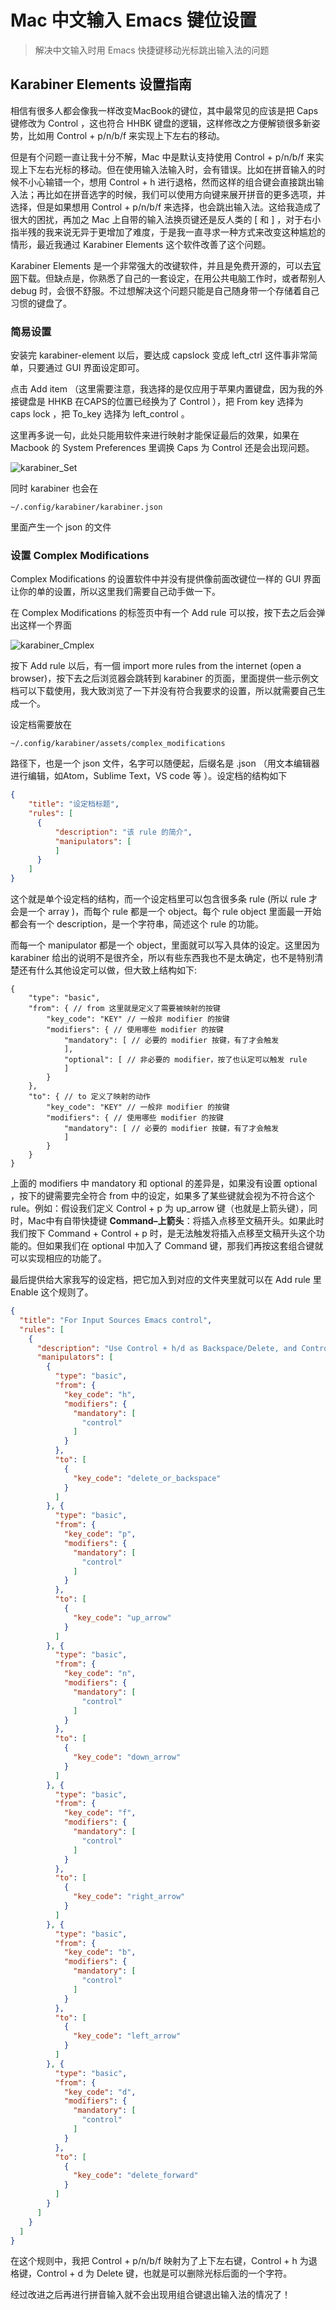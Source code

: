 # Mac 中文输入 Emacs 键位设置

> 解决中文输入时用 Emacs 快捷键移动光标跳出输入法的问题

## Karabiner Elements 设置指南

相信有很多人都会像我一样改变MacBook的键位，其中最常见的应该是把 Caps 键修改为 Control ，这也符合 HHBK 键盘的逻辑，这样修改之方便解锁很多新姿势，比如用 Control + p/n/b/f 来实现上下左右的移动。



但是有个问题一直让我十分不解，Mac 中是默认支持使用 Control + p/n/b/f 来实现上下左右光标的移动。但在使用输入法输入时，会有错误。比如在拼音输入的时候不小心输错一个，想用 Control + h 进行退格，然而这样的组合键会直接跳出输入法；再比如在拼音选字的时候，我们可以使用方向键来展开拼音的更多选项，并选择，但是如果想用 Control + p/n/b/f 来选择，也会跳出输入法。这给我造成了很大的困扰，再加之 Mac 上自带的输入法换页键还是反人类的 [ 和 ] ，对于右小指半残的我来说无异于更增加了难度，于是我一直寻求一种方式来改变这种尴尬的情形，最近我通过 Karabiner Elements 这个软件改善了这个问题。



Karabiner Elements 是一个非常强大的改键软件，并且是免费开源的，可以去[官网](https://pqrs.org/osx/karabiner/)下载。但缺点是，你熟悉了自己的一套设定，在用公共电脑工作时，或者帮别人 debug 时，会很不舒服。不过想解决这个问题只能是自己随身带一个存储着自己习惯的键盘了。



### 简易设置

安装完 karabiner-element 以后，要达成 capslock 变成 left_ctrl 这件事非常简单，只要通过 GUI 界面设定即可。



点击 Add item （这里需要注意，我选择的是仅应用于苹果内置键盘，因为我的外接键盘是 HHKB 在CAPS的位置已经换为了 Control ），把 From key 选择为 caps lock ，把 To_key 选择为 left_control 。



这里再多说一句，此处只能用软件来进行映射才能保证最后的效果，如果在 Macbook 的 System Preferences 里调换 Caps 为 Control 还是会出现问题。



![karabiner_Set](https://github.com/xinni/macOS-setup/blob/master/Pictrues/karabiner_Set.png)



同时 karabiner 也会在

```shell
~/.config/karabiner/karabiner.json
```

里面产生一个 json 的文件



###  设置 Complex Modifications

Complex Modifications 的设置软件中并没有提供像前面改键位一样的 GUI 界面让你的单的设置，所以这里我们需要自己动手做一下。



在 Complex Modifications 的标签页中有一个 Add rule 可以按，按下去之后会弹出这样一个界面



![karabiner_Cmplex](https://github.com/xinni/macOS-setup/blob/master/Pictrues/karabiner_Cmplex.png)



按下 Add rule 以后，有一個 import more rules from the internet (open a browser)，按下去之后浏览器会跳转到 karabiner 的页面，里面提供一些示例文档可以下载使用，我大致浏览了一下并没有符合我要求的设置，所以就需要自己生成一个。



设定档需要放在

```shell
~/.config/karabiner/assets/complex_modifications
```

路径下，也是一个 json 文件，名字可以随便起，后缀名是 .json （用文本编辑器进行编辑，如Atom，Sublime Text，VS code 等 ）。设定档的结构如下



``` json
{
    "title": "设定档标题",
    "rules": [
      {
          "description": "该 rule 的简介",
          "manipulators": [
          ]
      }
    ]
}
```



这个就是单个设定档的结构，而一个设定档里可以包含很多条 rule (所以 rule 才会是一个 array )，而每个 rule 都是一个 object。每个 rule object 里面最一开始都会有一个 description，是一个字符串，简述这个 rule 的功能。



而每一个 manipulator 都是一个 object，里面就可以写入具体的设定。这里因为 karabiner 给出的说明不是很齐全，所以有些东西我也不是太确定，也不是特别清楚还有什么其他设定可以做，但大致上结构如下:



```
{
    "type": "basic",
    "from": { // from 这里就是定义了需要被映射的按键
        "key_code": "KEY" // 一般非 modifier 的按键
        "modifiers": { // 使用哪些 modifier 的按键
            "mandatory": [ // 必要的 modifier 按键，有了才会触发
            ],
            "optional": [ // 非必要的 modifier，按了也认定可以触发 rule
            ]
        }
    },
    "to": { // to 定义了映射的动作
        "key_code": "KEY" // 一般非 modifier 的按键
        "modifiers": { // 使用哪些 modifier 的按键
            "mandatory": [ // 必要的 modifier 按鍵，有了才会触发
            ]
        }
    }
}
```



上面的 modifiers 中 mandatory 和 optional 的差异是，如果没有设置 optional ，按下的键需要完全符合 from 中的设定，如果多了某些键就会视为不符合这个 rule。例如：假设我们定义 Control + p 为 up_arrow 键（也就是上箭头键），同时，Mac中有自带快捷键 **Command–上箭头**：将插入点移至文稿开头。如果此时我们按下 Command + Control + p 时，是无法触发将插入点移至文稿开头这个功能的。但如果我们在 optional 中加入了 Command 键，那我们再按这套组合键就可以实现相应的功能了。



最后提供给大家我写的设定档，把它加入到对应的文件夹里就可以在 Add rule 里 Enable 这个规则了。



```json
{
  "title": "For Input Sources Emacs control",
  "rules": [
    {
      "description": "Use Control + h/d as Backspace/Delete, and Control + p/n/b/f as arrow key for nonEnglish input",
      "manipulators": [
        {
          "type": "basic",
          "from": {
            "key_code": "h",
            "modifiers": {
              "mandatory": [
                "control"
              ]
            }
          },
          "to": [
            {
              "key_code": "delete_or_backspace"
            }
          ]
        }, {
          "type": "basic",
          "from": {
            "key_code": "p",
            "modifiers": {
              "mandatory": [
                "control"
              ]
            }
          },
          "to": [
            {
              "key_code": "up_arrow"
            }
          ]
        }, {
          "type": "basic",
          "from": {
            "key_code": "n",
            "modifiers": {
              "mandatory": [
                "control"
              ]
            }
          },
          "to": [
            {
              "key_code": "down_arrow"
            }
          ]
        }, {
          "type": "basic",
          "from": {
            "key_code": "f",
            "modifiers": {
              "mandatory": [
                "control"
              ]
            }
          },
          "to": [
            {
              "key_code": "right_arrow"
            }
          ]
        }, {
          "type": "basic",
          "from": {
            "key_code": "b",
            "modifiers": {
              "mandatory": [
                "control"
              ]
            }
          },
          "to": [
            {
              "key_code": "left_arrow"
            }
          ]
        }, {
          "type": "basic",
          "from": {
            "key_code": "d",
            "modifiers": {
              "mandatory": [
                "control"
              ]
            }
          },
          "to": [
            {
              "key_code": "delete_forward"
            }
          ]
        }
      ]
    }
  ]
}
```



在这个规则中，我把 Control + p/n/b/f 映射为了上下左右键，Control + h 为退格键，Control + d 为 Delete 键，也就是可以删除光标后面的一个字符。



经过改进之后再进行拼音输入就不会出现用组合键退出输入法的情况了！